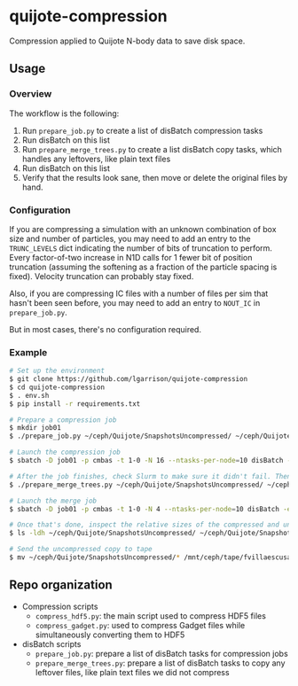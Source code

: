 # quijote-compression
Compression applied to Quijote N-body data to save disk space.

## Usage
### Overview
The workflow is the following:
1. Run `prepare_job.py` to create a list of disBatch compression tasks
2. Run disBatch on this list
3. Run `prepare_merge_trees.py` to create a list disBatch copy tasks, which handles any leftovers, like plain text files
4. Run disBatch on this list
5. Verify that the results look sane, then move or delete the original files by hand.

### Configuration
If you are compressing a simulation with an unknown combination of box size and number of particles, you may need to add an entry to the `TRUNC_LEVELS` dict indicating the number of bits of truncation to perform.  Every factor-of-two increase in N1D calls for 1 fewer bit of position truncation (assuming the softening as a fraction of the particle spacing is fixed). Velocity truncation can probably stay fixed.

Also, if you are compressing IC files with a number of files per sim that hasn't been seen before, you may need to add an entry to `NOUT_IC` in `prepare_job.py`.

But in most cases, there's no configuration required.

### Example
```bash
# Set up the environment
$ git clone https://github.com/lgarrison/quijote-compression
$ cd quijote-compression
$ . env.sh
$ pip install -r requirements.txt

# Prepare a compression job
$ mkdir job01
$ ./prepare_job.py ~/ceph/Quijote/SnapshotsUncompressed/ ~/ceph/Quijote/SnapshotsCompressed/ > job01/tasks

# Launch the compression job
$ sbatch -D job01 -p cmbas -t 1-0 -N 16 --ntasks-per-node=10 disBatch -e tasks

# After the job finishes, check Slurm to make sure it didn't fail. Then prepare the merge job:
$ ./prepare_merge_trees.py ~/ceph/Quijote/SnapshotsUncompressed/ ~/ceph/Quijote/SnapshotsCompressed/ > job01/merge_tasks

# Launch the merge job
$ sbatch -D job01 -p cmbas -t 1-0 -N 4 --ntasks-per-node=10 disBatch -e merge_tasks

# Once that's done, inspect the relative sizes of the compressed and uncompressed directories as a sanity check
$ ls -ldh ~/ceph/Quijote/SnapshotsUncompressed/ ~/ceph/Quijote/SnapshotsCompressed/

# Send the uncompressed copy to tape
$ mv ~/ceph/Quijote/SnapshotsUncompressed/* /mnt/ceph/tape/fvillaescusa/Quijote/Snapshots/
```

## Repo organization
- Compression scripts
    - `compress_hdf5.py`: the main script used to compress HDF5 files
    - `compress_gadget.py`: used to compress Gadget files while simultaneously converting them to HDF5
- disBatch scripts
    - `prepare_job.py`: prepare a list of disBatch tasks for compression jobs
    - `prepare_merge_trees.py`: prepare a list of disBatch tasks to copy any leftover files, like plain text files we did not compress
